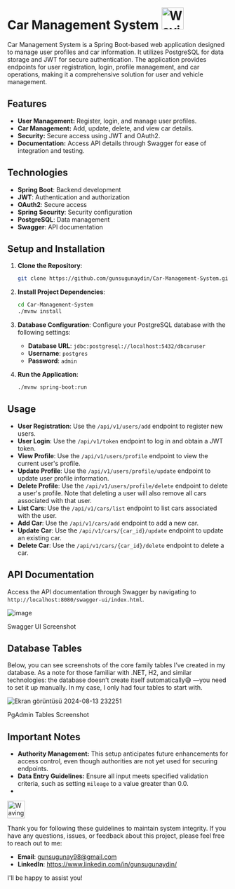 # Car Management System <img src="https://media.tenor.com/im7hu4LtdV8AAAAM/mochi-mochimochi.gif" alt="Waving Hand" width="50" height="50"> 

Car Management System is a Spring Boot-based web application designed to manage user profiles and car information. It utilizes PostgreSQL for data storage and JWT for secure authentication. The application provides endpoints for user registration, login, profile management, and car operations, making it a comprehensive solution for user and vehicle management.

## Features
- **User Management:** Register, login, and manage user profiles.
- **Car Management:** Add, update, delete, and view car details.
- **Security:** Secure access using JWT and OAuth2.
- **Documentation:** Access API details through Swagger for ease of integration and testing.

## Technologies

- **Spring Boot**: Backend development
- **JWT**: Authentication and authorization
- **OAuth2**: Secure access
- **Spring Security**: Security configuration
- **PostgreSQL**: Data management
- **Swagger**: API documentation

## Setup and Installation

1. **Clone the Repository**:
    ```bash
    git clone https://github.com/gunsugunaydin/Car-Management-System.git
    ```

2. **Install Project Dependencies**:
    ```bash
    cd Car-Management-System
    ./mvnw install
    ```

3. **Database Configuration**:
   Configure your PostgreSQL database with the following settings:

   - **Database URL**: `jdbc:postgresql://localhost:5432/dbcaruser`
   - **Username**: `postgres`
   - **Password**: `admin`

4. **Run the Application**:
    ```bash
    ./mvnw spring-boot:run
    ```

## Usage

- **User Registration**: Use the `/api/v1/users/add` endpoint to register new users.
- **User Login**: Use the `/api/v1/token` endpoint to log in and obtain a JWT token.
- **View Profile**: Use the `/api/v1/users/profile` endpoint to view the current user's profile.
- **Update Profile**: Use the `/api/v1/users/profile/update` endpoint to update user profile information.
- **Delete Profile**: Use the `/api/v1/users/profile/delete` endpoint to delete a user's profile. Note that deleting a user will also remove all cars associated with that user.
- **List Cars**: Use the `/api/v1/cars/list` endpoint to list cars associated with the user.
- **Add Car**: Use the `/api/v1/cars/add` endpoint to add a new car.
- **Update Car**: Use the `/api/v1/cars/{car_id}/update` endpoint to update an existing car.
- **Delete Car**: Use the `/api/v1/cars/{car_id}/delete` endpoint to delete a car.


## API Documentation

Access the API documentation through Swagger by navigating to `http://localhost:8080/swagger-ui/index.html`.

![image](https://github.com/user-attachments/assets/4bb750b1-f6df-4044-9d63-bc5724696820)

Swagger UI Screenshot

## Database Tables

Below, you can see screenshots of the core family tables I’ve created in my database. As a note for those familiar with .NET, H2, and similar technologies: the database doesn’t create itself automatically😅 —you need to set it up manually. In my case, I only had four tables to start with.

![Ekran görüntüsü 2024-08-13 232251](https://github.com/user-attachments/assets/1f13e316-e147-4137-a445-1a88bab08d38)

PgAdmin Tables Screenshot


## Important Notes

- **Authority Management:** This setup anticipates future enhancements for access control, even though authorities are not yet used for securing endpoints.
- **Data Entry Guidelines:** Ensure all input meets specified validation criteria, such as setting `mileage` to a value greater than 0.0.
- 
<img src="https://media.tenor.com/XvJVi6MrLf4AAAAM/drive-safely-drive.gif" alt="Waving Hand" width="40" height="40">

Thank you for following these guidelines to maintain system integrity. If you have any questions, issues, or feedback about this project, please feel free to reach out to me:

- **Email**: gunsugunay98@gmail.com
- **LinkedIn**: https://www.linkedin.com/in/gunsugunaydin/

I'll be happy to assist you!
